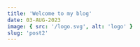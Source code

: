 ```yaml
---
title: 'Welcome to my blog'
date: 03-AUG-2023
image: { src: '/logo.svg', alt: 'logo' }
slug: 'post2'
---
```

